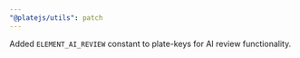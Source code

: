 ```yaml
---
"@platejs/utils": patch
---
```


Added `ELEMENT_AI_REVIEW` constant to plate-keys for AI review functionality.
